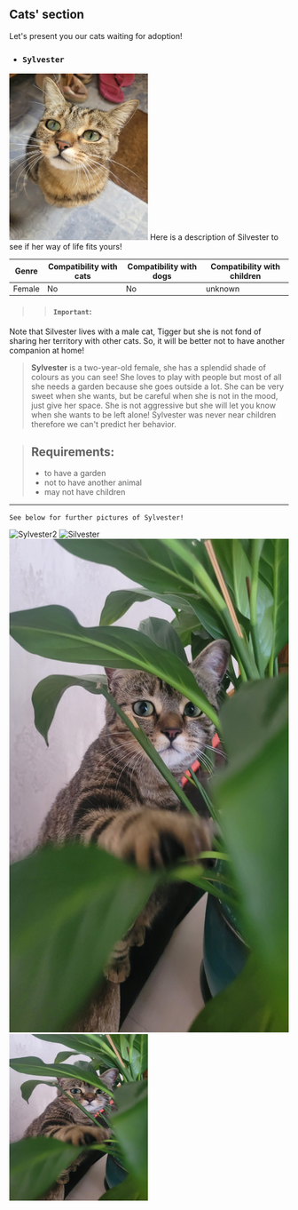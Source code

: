 ## Cats' section
Let's present you our cats waiting for adoption!
- ### `Sylvester`  
<img src="./gros_minet1.jpg" alt="Silvester" width="250" height="300">  
Here is a description of Silvester to see if her way of life fits yours!


| Genre | Compatibility with cats | Compatibility with dogs | Compatibility with children |
|-------|--------------------|---------------------|----------------------|
| Female  | No               | No                 | unknown                |

>>#### `Important`: 
 Note that Silvester lives with a male cat, Tigger but she is not fond of sharing her territory with other cats. So, it will be better not to have another companion at home!
>>
>**Sylvester** is a two-year-old female, she has a splendid shade of colours as you can see! She loves to play with people but most of all she needs a garden because she goes outside a lot. She can be very sweet when she wants, but be careful when she is not in the mood, just give her space. She is not aggressive but she will let you know when she wants to be left alone! Sylvester was never near children therefore we can't predict her behavior.

>## Requirements:
> - to have a garden
> - not to have another animal
> - may not have children

* * *  
~~~
See below for further pictures of Sylvester! 
~~~
![Sylvester2](grosminet_2.jpg)
<img src="./grosminet_2.jpg" alt="Silvester" width="250" height="300">  
![Sylvester2](gros_minet3.jpg)
<img src="./gros_minet3.jpg" alt="Silvester" width="250" height="300"> 
